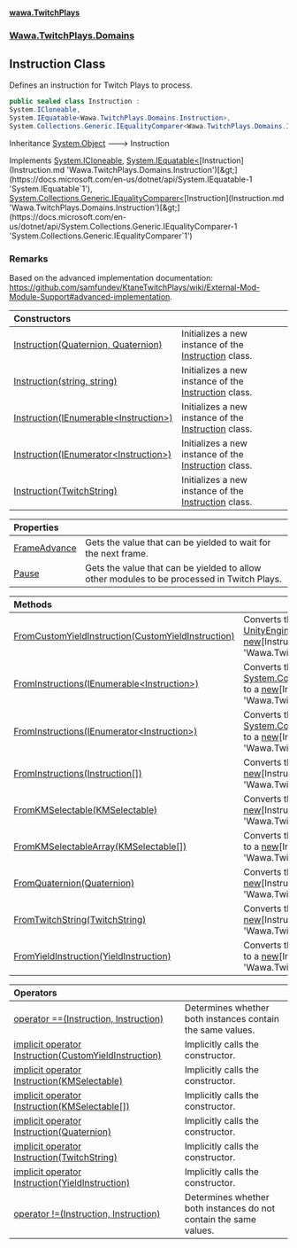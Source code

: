 #### [wawa.TwitchPlays](index.md 'index')
### [Wawa.TwitchPlays.Domains](Wawa.TwitchPlays.Domains.md 'Wawa.TwitchPlays.Domains')

## Instruction Class

Defines an instruction for Twitch Plays to process.

```csharp
public sealed class Instruction :
System.ICloneable,
System.IEquatable<Wawa.TwitchPlays.Domains.Instruction>,
System.Collections.Generic.IEqualityComparer<Wawa.TwitchPlays.Domains.Instruction>
```

Inheritance [System.Object](https://docs.microsoft.com/en-us/dotnet/api/System.Object 'System.Object') &#129106; Instruction

Implements [System.ICloneable](https://docs.microsoft.com/en-us/dotnet/api/System.ICloneable 'System.ICloneable'), [System.IEquatable&lt;](https://docs.microsoft.com/en-us/dotnet/api/System.IEquatable-1 'System.IEquatable`1')[Instruction](Instruction.md 'Wawa.TwitchPlays.Domains.Instruction')[&gt;](https://docs.microsoft.com/en-us/dotnet/api/System.IEquatable-1 'System.IEquatable`1'), [System.Collections.Generic.IEqualityComparer&lt;](https://docs.microsoft.com/en-us/dotnet/api/System.Collections.Generic.IEqualityComparer-1 'System.Collections.Generic.IEqualityComparer`1')[Instruction](Instruction.md 'Wawa.TwitchPlays.Domains.Instruction')[&gt;](https://docs.microsoft.com/en-us/dotnet/api/System.Collections.Generic.IEqualityComparer-1 'System.Collections.Generic.IEqualityComparer`1')

### Remarks
  
Based on the advanced implementation documentation:  
https://github.com/samfundev/KtaneTwitchPlays/wiki/External-Mod-Module-Support#advanced-implementation.

| Constructors | |
| :--- | :--- |
| [Instruction(Quaternion, Quaternion)](Instruction..ctor(Quaternion,Quaternion).md 'Wawa.TwitchPlays.Domains.Instruction.Instruction(Quaternion, Quaternion)') | Initializes a new instance of the [Instruction](Instruction.md 'Wawa.TwitchPlays.Domains.Instruction') class. |
| [Instruction(string, string)](Instruction..ctor(string,string).md 'Wawa.TwitchPlays.Domains.Instruction.Instruction(string, string)') | Initializes a new instance of the [Instruction](Instruction.md 'Wawa.TwitchPlays.Domains.Instruction') class. |
| [Instruction(IEnumerable&lt;Instruction&gt;)](Instruction..ctor(IEnumerable{Instruction}).md 'Wawa.TwitchPlays.Domains.Instruction.Instruction(System.Collections.Generic.IEnumerable<Wawa.TwitchPlays.Domains.Instruction>)') | Initializes a new instance of the [Instruction](Instruction.md 'Wawa.TwitchPlays.Domains.Instruction') class. |
| [Instruction(IEnumerator&lt;Instruction&gt;)](Instruction..ctor(IEnumerator{Instruction}).md 'Wawa.TwitchPlays.Domains.Instruction.Instruction(System.Collections.Generic.IEnumerator<Wawa.TwitchPlays.Domains.Instruction>)') | Initializes a new instance of the [Instruction](Instruction.md 'Wawa.TwitchPlays.Domains.Instruction') class. |
| [Instruction(TwitchString)](Instruction..ctor(TwitchString).md 'Wawa.TwitchPlays.Domains.Instruction.Instruction(Wawa.TwitchPlays.Domains.TwitchString)') | Initializes a new instance of the [Instruction](Instruction.md 'Wawa.TwitchPlays.Domains.Instruction') class. |

| Properties | |
| :--- | :--- |
| [FrameAdvance](Instruction.FrameAdvance.md 'Wawa.TwitchPlays.Domains.Instruction.FrameAdvance') | Gets the value that can be yielded to wait for the next frame. |
| [Pause](Instruction.Pause.md 'Wawa.TwitchPlays.Domains.Instruction.Pause') | Gets the value that can be yielded to allow other modules to be processed in Twitch Plays. |

| Methods | |
| :--- | :--- |
| [FromCustomYieldInstruction(CustomYieldInstruction)](Instruction.FromCustomYieldInstruction(CustomYieldInstruction).md 'Wawa.TwitchPlays.Domains.Instruction.FromCustomYieldInstruction(CustomYieldInstruction)') | Converts the [UnityEngine.CustomYieldInstruction](https://docs.microsoft.com/en-us/dotnet/api/UnityEngine.CustomYieldInstruction 'UnityEngine.CustomYieldInstruction') to a [new](https://docs.microsoft.com/en-us/dotnet/csharp/language-reference/keywords/new 'https://docs.microsoft.com/en-us/dotnet/csharp/language-reference/keywords/new')[Instruction](Instruction.md 'Wawa.TwitchPlays.Domains.Instruction'). |
| [FromInstructions(IEnumerable&lt;Instruction&gt;)](Instruction.FromInstructions(IEnumerable{Instruction}).md 'Wawa.TwitchPlays.Domains.Instruction.FromInstructions(System.Collections.Generic.IEnumerable<Wawa.TwitchPlays.Domains.Instruction>)') | Converts the [System.Collections.Generic.IEnumerable&lt;&gt;](https://docs.microsoft.com/en-us/dotnet/api/System.Collections.Generic.IEnumerable-1 'System.Collections.Generic.IEnumerable`1') to a [new](https://docs.microsoft.com/en-us/dotnet/csharp/language-reference/keywords/new 'https://docs.microsoft.com/en-us/dotnet/csharp/language-reference/keywords/new')[Instruction](Instruction.md 'Wawa.TwitchPlays.Domains.Instruction'). |
| [FromInstructions(IEnumerator&lt;Instruction&gt;)](Instruction.FromInstructions(IEnumerator{Instruction}).md 'Wawa.TwitchPlays.Domains.Instruction.FromInstructions(System.Collections.Generic.IEnumerator<Wawa.TwitchPlays.Domains.Instruction>)') | Converts the [System.Collections.Generic.IEnumerator&lt;&gt;](https://docs.microsoft.com/en-us/dotnet/api/System.Collections.Generic.IEnumerator-1 'System.Collections.Generic.IEnumerator`1') to a [new](https://docs.microsoft.com/en-us/dotnet/csharp/language-reference/keywords/new 'https://docs.microsoft.com/en-us/dotnet/csharp/language-reference/keywords/new')[Instruction](Instruction.md 'Wawa.TwitchPlays.Domains.Instruction'). |
| [FromInstructions(Instruction[])](Instruction.FromInstructions(Instruction[]).md 'Wawa.TwitchPlays.Domains.Instruction.FromInstructions(Wawa.TwitchPlays.Domains.Instruction[])') | Converts the [System.Array](https://docs.microsoft.com/en-us/dotnet/api/System.Array 'System.Array') to a [new](https://docs.microsoft.com/en-us/dotnet/csharp/language-reference/keywords/new 'https://docs.microsoft.com/en-us/dotnet/csharp/language-reference/keywords/new')[Instruction](Instruction.md 'Wawa.TwitchPlays.Domains.Instruction'). |
| [FromKMSelectable(KMSelectable)](Instruction.FromKMSelectable(KMSelectable).md 'Wawa.TwitchPlays.Domains.Instruction.FromKMSelectable(KMSelectable)') | Converts the [KMSelectable](https://docs.microsoft.com/en-us/dotnet/api/KMSelectable 'KMSelectable') to a [new](https://docs.microsoft.com/en-us/dotnet/csharp/language-reference/keywords/new 'https://docs.microsoft.com/en-us/dotnet/csharp/language-reference/keywords/new')[Instruction](Instruction.md 'Wawa.TwitchPlays.Domains.Instruction'). |
| [FromKMSelectableArray(KMSelectable[])](Instruction.FromKMSelectableArray(KMSelectable[]).md 'Wawa.TwitchPlays.Domains.Instruction.FromKMSelectableArray(KMSelectable[])') | Converts the [KMSelectable](https://docs.microsoft.com/en-us/dotnet/api/KMSelectable 'KMSelectable')[System.Array](https://docs.microsoft.com/en-us/dotnet/api/System.Array 'System.Array')<br/>to a [new](https://docs.microsoft.com/en-us/dotnet/csharp/language-reference/keywords/new 'https://docs.microsoft.com/en-us/dotnet/csharp/language-reference/keywords/new')[Instruction](Instruction.md 'Wawa.TwitchPlays.Domains.Instruction'). |
| [FromQuaternion(Quaternion)](Instruction.FromQuaternion(Quaternion).md 'Wawa.TwitchPlays.Domains.Instruction.FromQuaternion(Quaternion)') | Converts the [UnityEngine.Quaternion](https://docs.microsoft.com/en-us/dotnet/api/UnityEngine.Quaternion 'UnityEngine.Quaternion') to a [new](https://docs.microsoft.com/en-us/dotnet/csharp/language-reference/keywords/new 'https://docs.microsoft.com/en-us/dotnet/csharp/language-reference/keywords/new')[Instruction](Instruction.md 'Wawa.TwitchPlays.Domains.Instruction'). |
| [FromTwitchString(TwitchString)](Instruction.FromTwitchString(TwitchString).md 'Wawa.TwitchPlays.Domains.Instruction.FromTwitchString(Wawa.TwitchPlays.Domains.TwitchString)') | Converts the [TwitchString](TwitchString.md 'Wawa.TwitchPlays.Domains.TwitchString') to a [new](https://docs.microsoft.com/en-us/dotnet/csharp/language-reference/keywords/new 'https://docs.microsoft.com/en-us/dotnet/csharp/language-reference/keywords/new')[Instruction](Instruction.md 'Wawa.TwitchPlays.Domains.Instruction'). |
| [FromYieldInstruction(YieldInstruction)](Instruction.FromYieldInstruction(YieldInstruction).md 'Wawa.TwitchPlays.Domains.Instruction.FromYieldInstruction(YieldInstruction)') | Converts the [UnityEngine.YieldInstruction](https://docs.microsoft.com/en-us/dotnet/api/UnityEngine.YieldInstruction 'UnityEngine.YieldInstruction') to a [new](https://docs.microsoft.com/en-us/dotnet/csharp/language-reference/keywords/new 'https://docs.microsoft.com/en-us/dotnet/csharp/language-reference/keywords/new')[Instruction](Instruction.md 'Wawa.TwitchPlays.Domains.Instruction'). |

| Operators | |
| :--- | :--- |
| [operator ==(Instruction, Instruction)](Instruction.op_Equality(Instruction,Instruction).md 'Wawa.TwitchPlays.Domains.Instruction.op_Equality(Wawa.TwitchPlays.Domains.Instruction, Wawa.TwitchPlays.Domains.Instruction)') | Determines whether both instances contain the same values. |
| [implicit operator Instruction(CustomYieldInstruction)](Instruction.Instruction(CustomYieldInstruction).md 'Wawa.TwitchPlays.Domains.Instruction.op_Implicit Wawa.TwitchPlays.Domains.Instruction(CustomYieldInstruction)') | Implicitly calls the constructor. |
| [implicit operator Instruction(KMSelectable)](Instruction.Instruction(KMSelectable).md 'Wawa.TwitchPlays.Domains.Instruction.op_Implicit Wawa.TwitchPlays.Domains.Instruction(KMSelectable)') | Implicitly calls the constructor. |
| [implicit operator Instruction(KMSelectable[])](Instruction.Instruction(KMSelectable[]).md 'Wawa.TwitchPlays.Domains.Instruction.op_Implicit Wawa.TwitchPlays.Domains.Instruction(KMSelectable[])') | Implicitly calls the constructor. |
| [implicit operator Instruction(Quaternion)](Instruction.Instruction(Quaternion).md 'Wawa.TwitchPlays.Domains.Instruction.op_Implicit Wawa.TwitchPlays.Domains.Instruction(Quaternion)') | Implicitly calls the constructor. |
| [implicit operator Instruction(TwitchString)](Instruction.Instruction(TwitchString).md 'Wawa.TwitchPlays.Domains.Instruction.op_Implicit Wawa.TwitchPlays.Domains.Instruction(Wawa.TwitchPlays.Domains.TwitchString)') | Implicitly calls the constructor. |
| [implicit operator Instruction(YieldInstruction)](Instruction.Instruction(YieldInstruction).md 'Wawa.TwitchPlays.Domains.Instruction.op_Implicit Wawa.TwitchPlays.Domains.Instruction(YieldInstruction)') | Implicitly calls the constructor. |
| [operator !=(Instruction, Instruction)](Instruction.op_Inequality(Instruction,Instruction).md 'Wawa.TwitchPlays.Domains.Instruction.op_Inequality(Wawa.TwitchPlays.Domains.Instruction, Wawa.TwitchPlays.Domains.Instruction)') | Determines whether both instances do not contain the same values. |
